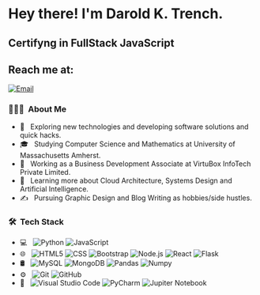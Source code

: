 

<h1> Hey there! I'm Darold K. Trench.</h1>
<h2> Certifyng in FullStack JavaScript </h2>


## Reach me at: 
[![Email](https://img.shields.io/badge/darold.trench@gmail.com-Email-EA4335?style=for-the-badge&logo=gmail&logoColor=white&labelColor=101010)](mailto:darold.trench@gmail.com)
</br>



<h3> 👨🏻‍💻 &nbsp;About Me </h3>

- 🤔 &nbsp; Exploring new technologies and developing software solutions and quick hacks.
- 🎓 &nbsp; Studying Computer Science and Mathematics at University of Massachusetts Amherst.
- 💼 &nbsp; Working as a Business Development Associate at VirtuBox InfoTech Private Limited.
- 🌱 &nbsp; Learning more about Cloud Architecture, Systems Design and Artificial Intelligence.
- ✍️ &nbsp; Pursuing Graphic Design and Blog Writing as hobbies/side hustles.
<h3> 🛠 &nbsp;Tech Stack</h3>

- 💻 &nbsp;
  ![Python](https://img.shields.io/badge/-Python-202020?style=plastic&logo=python&logoColor=33F703)
  ![JavaScript](https://img.shields.io/badge/-JavaScript-5F5F5F?style=plastic&logo=javascript&logoColor=FF8000)
- 🌐 &nbsp;
  ![HTML5](https://img.shields.io/badge/-HTML5-780090?style=plastic&logo=HTML5&logoColor=0032FF)
  ![CSS](https://img.shields.io/badge/-CSS-black?style=plastic&logo=CSS3&logoColor=1572B6)
  ![Bootstrap](https://img.shields.io/badge/-Bootstrap-red?style=plastic&logo=bootstrap&logoColor=563D7C)
  ![Node.js](https://img.shields.io/badge/-Node.js-ff69b4?style=plastic&logo=node.js)
  ![React](https://img.shields.io/badge/-React-black?style=plastic&logo=react)
  ![Flask](https://img.shields.io/badge/-Flask-green?style=plastic&logo=flask)
- 🛢 &nbsp;
  ![MySQL](https://img.shields.io/badge/-MySQL-6B0000?style=plastic&logo=mysql)
  ![MongoDB](https://img.shields.io/badge/-MongoDB-lightgrey?style=plastic&logo=mongodb)
  ![Pandas](https://img.shields.io/badge/-Pandas-green?style=plastic&logo=pandas)
  ![Numpy](https://img.shields.io/badge/-Numpy-green?style=plastic&logo=numpy)
- ⚙️ &nbsp;
  ![Git](https://img.shields.io/badge/-Git-blue?style=plastic&logo=git)
  ![GitHub](https://img.shields.io/badge/-GitHub-success?style=plastic&logo=github)
- 🔧 &nbsp;
  ![Visual Studio Code](https://img.shields.io/badge/-Visual%20Studio%20Code-black?style=plastic&logo=visual-studio-code&logoColor=007ACC)
  ![PyCharm](https://img.shields.io/badge/-Py%20Charm-202020?style=plastic&logo=python&logoColor=33F703)
  ![Jupiter Notebook](https://img.shields.io/badge/-Jupiter%20Notebook-FF8000?style=plastic&logo=jupiter-Notebook-&logoColor=FF8000)


<br/>

